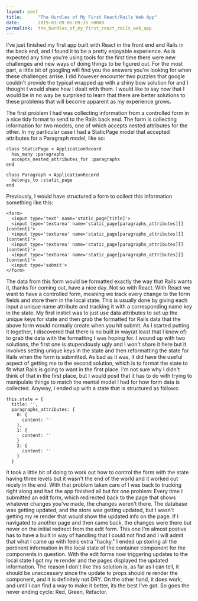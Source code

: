 ```yaml
---
layout: post
title:      "The Hurdles of My First React/Rails Web App"
date:       2019-01-09 05:09:35 +0000
permalink:  the_hurdles_of_my_first_react_rails_web_app
---
```



I've just finished my first app built with React in the front end and Rails in the back end, and I found it to be a pretty enjoyable experience. As is expected any time you're using tools for the first time there were new challenges and new ways of doing things to be figured out. For the most part, a little bit of googling will find you the answers you're looking for when these challenges arrise. I did however encounter two puzzles that google couldn't provide the typical wrapped up with a shiny bow solution for and I thought I would share how I dealt with them. I would like to say now that I would be in no way be surprised to learn that there are better solutions to these problems that will become apparent as my experience grows. 

The first problem I had was collecting information from a controlled form in a nice tidy format to send to the Rails back end. The form is collecting information for two models, one of which accepts nested attributes for the other. In my particular case I had a StaticPage model that accepted attributes for a Paragraph model, like so:
```
class StaticPage < ApplicationRecord
  has_many :paragraphs
  accepts_nested_attributes_for :paragraphs
end
```
```
class Paragraph < ApplicationRecord
  belongs_to :static_page
end
```
Previously, I would have structured a form to collect this information something like this:
```
<form>
  <input type='text' name='static_page[title]'>
  <input type='textarea' name='static_page[paragraphs_attributes][][content]'>
  <input type='textarea' name='static_page[paragraphs_attributes][][content]'>
  <input type='textarea' name='static_page[paragraphs_attributes][][content]'>
  <input type='textarea' name='static_page[paragraphs_attributes][][content]'>
  <input type='submit'>
</form>
```
The data from this form would be formatted exactly the way that Rails wants it, thanks for coming out, have a nice day. Not so with React. With React we want to have a controlled form, meaning we track every change to the form fields and store them in the local state. This is usually done by giving each input a unique name attribute and tracking it with a corresponding name key in the state. My first instict was to just use data attributes to set up the unique keys for state and then grab the formatted for Rails data that the above form would normally create when you hit submit. As I started putting it together, I discovered that there is no built in way(at least that I know of) to grab the data with the formatting I was hoping for. I wound up with two solutions, the first one is stupendously ugly and I won't share it here but it involves setting unique keys in the state and then reformatting the state for Rails when the form is submitted. As bad as it was, it did have the useful aspect of getting me to the second solution, which is to format the state to fit what Rails is going to want in the first place. I'm not sure why I didn't think of that in the first place, but I would posit that it has to do with trying to manipulate things to match the mental model I had for how form data is collected. Anyway, I ended up with a state that is structured as follows:
```
this.state = {
  title: '',
  paragraphs_attributes: {
    0: {
      content: ''
    },
    1: {
      content: ''
    }
    2: {
      content: ''
    }
  }
```
It took a little bit of doing to work out how to control the form with the state having three levels but it wasn't the end of the world and it worked out nicely in the end. With that problem taken care of I was back to trucking right along and had the app finished all but for one problem: Every time I submitted an edit form, which redirected back to the page that shows whatever changes you've made, the changes weren't there. The database was getting updated, and the store was getting updated, but I wasn't getting my re render that would show the updated info on the page. If I navigated to another page and then came back, the changes were there but never on the initial redirect from the edit form. This one I'm almost postive has to have a built in way of handling that I could not find and I will admit that what I came up with feels extra "hacky." I ended up storing all the pertinent information in the local state of the container component for the components in question. With the edit forms now triggering updates to the local state I got my re render and the pages displayed the updated information. The reason I don't like this solution is, as far as I can tell, it should be uneccessary since the update to props should re render the component, and it is definitely not DRY. On the other hand, it does work, and until I can find a way to make it better, its the best I've got. So goes the never ending cycle: Red, Green, Refactor.
